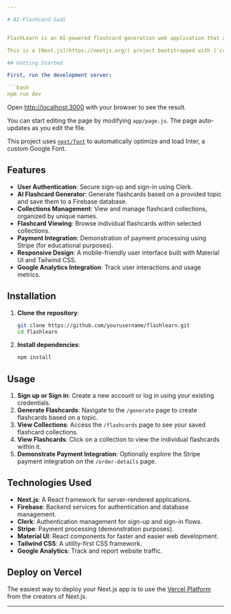 ```yaml
---

# AI-Flashcard-SaaS


FlashLearn is an AI-powered flashcard generation web application that allows users to create, store, and review flashcards. The app offers features such as secure authentication, topic-based flashcard generation, and a user-friendly interface for organizing and viewing collections. It also includes a demonstration of payment integration using Stripe.

This is a [Next.js](https://nextjs.org/) project bootstrapped with [`create-next-app`](https://github.com/vercel/next.js/tree/canary/packages/create-next-app).

## Getting Started

First, run the development server:

```bash
npm run dev
```

Open [http://localhost:3000](http://localhost:3000) with your browser to see the result.

You can start editing the page by modifying `app/page.js`. The page auto-updates as you edit the file.

This project uses [`next/font`](https://nextjs.org/docs/basic-features/font-optimization) to automatically optimize and load Inter, a custom Google Font.


## Features

- **User Authentication**: Secure sign-up and sign-in using Clerk.
- **AI Flashcard Generator**: Generate flashcards based on a provided topic and save them to a Firebase database.
- **Collections Management**: View and manage flashcard collections, organized by unique names.
- **Flashcard Viewing**: Browse individual flashcards within selected collections.
- **Payment Integration**: Demonstration of payment processing using Stripe (for educational purposes).
- **Responsive Design**: A mobile-friendly user interface built with Material UI and Tailwind CSS.
- **Google Analytics Integration**: Track user interactions and usage metrics.

## Installation

1. **Clone the repository**:

   ```bash
   git clone https://github.com/yourusername/flashlearn.git
   cd flashlearn
   ```

2. **Install dependencies**:

   ```bash
   npm install
   ```
   
## Usage

1. **Sign up or Sign in**: Create a new account or log in using your existing credentials.
2. **Generate Flashcards**: Navigate to the `/generate` page to create flashcards based on a topic.
3. **View Collections**: Access the `/flashcards` page to see your saved flashcard collections.
4. **View Flashcards**: Click on a collection to view the individual flashcards within it.
5. **Demonstrate Payment Integration**: Optionally explore the Stripe payment integration on the `/order-details` page.

## Technologies Used

- **Next.js**: A React framework for server-rendered applications.
- **Firebase**: Backend services for authentication and database management.
- **Clerk**: Authentication management for sign-up and sign-in flows.
- **Stripe**: Payment processing (demonstration purposes).
- **Material UI**: React components for faster and easier web development.
- **Tailwind CSS**: A utility-first CSS framework.
- **Google Analytics**: Track and report website traffic.

## Deploy on Vercel

The easiest way to deploy your Next.js app is to use the [Vercel Platform](https://vercel.com/new?utm_medium=default-template&filter=next.js&utm_source=create-next-app&utm_campaign=create-next-app-readme) from the creators of Next.js.


---
```

